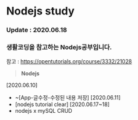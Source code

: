 # Nodejs study

### Update : 2020.06.18
### 생활코딩을 참고하는 Nodejs공부입니다.

참고 : https://opentutorials.org/course/3332/21028

> **Nodejs**

 [2020.06.10]
 - ~[App-글수정-수정된 내용 저장]
 [2020.06.11]
 - [nodejs tutorial clear]
 [2020.06.17~18]
 - nodejs x mySQL CRUD